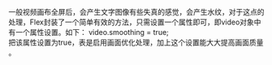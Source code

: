 一般视频画布全屏后，会产生文字图像有些失真的感觉，会产生水纹，对于这点的处理，Flex封装了一个简单有效的方法，只需设置一个属性即可，即video对象中有一个属性设置。如下：
video.smoothing = true;             
把该属性设置为true，表是启用画面优化处理，加上这个设置能大大提高画面质量 。